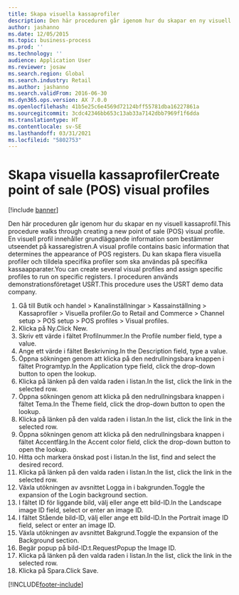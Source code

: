 ```yaml
---
title: Skapa visuella kassaprofiler
description: Den här proceduren går igenom hur du skapar en ny visuell kassaprofil.
author: jashanno
ms.date: 12/05/2015
ms.topic: business-process
ms.prod: ''
ms.technology: ''
audience: Application User
ms.reviewer: josaw
ms.search.region: Global
ms.search.industry: Retail
ms.author: jashanno
ms.search.validFrom: 2016-06-30
ms.dyn365.ops.version: AX 7.0.0
ms.openlocfilehash: 41b5e25c6e4569d72124bff55781dba16227861a
ms.sourcegitcommit: 3cdc42346bb653c13ab33a7142dbb7969f1f6dda
ms.translationtype: HT
ms.contentlocale: sv-SE
ms.lasthandoff: 03/31/2021
ms.locfileid: "5802753"
---
```

# <a name="create-point-of-sale-pos-visual-profiles"></a><span data-ttu-id="53bf8-103">Skapa visuella kassaprofiler</span><span class="sxs-lookup"><span data-stu-id="53bf8-103">Create point of sale (POS) visual profiles</span></span>

[!include [banner](../includes/banner.md)]

<span data-ttu-id="53bf8-104">Den här proceduren går igenom hur du skapar en ny visuell kassaprofil.</span><span class="sxs-lookup"><span data-stu-id="53bf8-104">This procedure walks through creating a new point of sale (POS) visual profile.</span></span> <span data-ttu-id="53bf8-105">En visuell profil innehåller grundläggande information som bestämmer utseendet på kassaregistren.</span><span class="sxs-lookup"><span data-stu-id="53bf8-105">A visual profile contains basic information that determines the appearance of POS registers.</span></span> <span data-ttu-id="53bf8-106">Du kan skapa flera visuella profiler och tilldela specifika profiler som ska användas på specifika kassaapparater.</span><span class="sxs-lookup"><span data-stu-id="53bf8-106">You can create several visual profiles and assign specific profiles to run on specific registers.</span></span> <span data-ttu-id="53bf8-107">I proceduren används demonstrationsföretaget USRT.</span><span class="sxs-lookup"><span data-stu-id="53bf8-107">This procedure uses the USRT demo data company.</span></span>

1. <span data-ttu-id="53bf8-108">Gå till Butik och handel > Kanalinställningar > Kassainställning > Kassaprofiler > Visuella profiler.</span><span class="sxs-lookup"><span data-stu-id="53bf8-108">Go to Retail and Commerce > Channel setup > POS setup > POS profiles > Visual profiles.</span></span>
2. <span data-ttu-id="53bf8-109">Klicka på Ny.</span><span class="sxs-lookup"><span data-stu-id="53bf8-109">Click New.</span></span>
3. <span data-ttu-id="53bf8-110">Skriv ett värde i fältet Profilnummer.</span><span class="sxs-lookup"><span data-stu-id="53bf8-110">In the Profile number field, type a value.</span></span>
4. <span data-ttu-id="53bf8-111">Ange ett värde i fältet Beskrivning.</span><span class="sxs-lookup"><span data-stu-id="53bf8-111">In the Description field, type a value.</span></span>
5. <span data-ttu-id="53bf8-112">Öppna sökningen genom att klicka på den nedrullningsbara knappen i fältet Programtyp.</span><span class="sxs-lookup"><span data-stu-id="53bf8-112">In the Application type field, click the drop-down button to open the lookup.</span></span>
6. <span data-ttu-id="53bf8-113">Klicka på länken på den valda raden i listan.</span><span class="sxs-lookup"><span data-stu-id="53bf8-113">In the list, click the link in the selected row.</span></span>
7. <span data-ttu-id="53bf8-114">Öppna sökningen genom att klicka på den nedrullningsbara knappen i fältet Tema.</span><span class="sxs-lookup"><span data-stu-id="53bf8-114">In the Theme field, click the drop-down button to open the lookup.</span></span>
8. <span data-ttu-id="53bf8-115">Klicka på länken på den valda raden i listan.</span><span class="sxs-lookup"><span data-stu-id="53bf8-115">In the list, click the link in the selected row.</span></span>
9. <span data-ttu-id="53bf8-116">Öppna sökningen genom att klicka på den nedrullningsbara knappen i fältet Accentfärg.</span><span class="sxs-lookup"><span data-stu-id="53bf8-116">In the Accent color field, click the drop-down button to open the lookup.</span></span>
10. <span data-ttu-id="53bf8-117">Hitta och markera önskad post i listan.</span><span class="sxs-lookup"><span data-stu-id="53bf8-117">In the list, find and select the desired record.</span></span>
11. <span data-ttu-id="53bf8-118">Klicka på länken på den valda raden i listan.</span><span class="sxs-lookup"><span data-stu-id="53bf8-118">In the list, click the link in the selected row.</span></span>
12. <span data-ttu-id="53bf8-119">Växla utökningen av avsnittet Logga in i bakgrunden.</span><span class="sxs-lookup"><span data-stu-id="53bf8-119">Toggle the expansion of the Login background section.</span></span>
13. <span data-ttu-id="53bf8-120">I fältet ID för liggande bild, välj eller ange ett bild-ID.</span><span class="sxs-lookup"><span data-stu-id="53bf8-120">In the Landscape image ID field, select or enter an image ID.</span></span>
14. <span data-ttu-id="53bf8-121">I fältet Stående bild-ID, välj eller ange ett bild-ID.</span><span class="sxs-lookup"><span data-stu-id="53bf8-121">In the Portrait image ID field, select or enter an image ID.</span></span>
15. <span data-ttu-id="53bf8-122">Växla utökningen av avsnittet Bakgrund.</span><span class="sxs-lookup"><span data-stu-id="53bf8-122">Toggle the expansion of the Background section.</span></span>
16. <span data-ttu-id="53bf8-123">Begär popup på bild-ID:t.</span><span class="sxs-lookup"><span data-stu-id="53bf8-123">RequestPopup the Image ID.</span></span>
17. <span data-ttu-id="53bf8-124">Klicka på länken på den valda raden i listan.</span><span class="sxs-lookup"><span data-stu-id="53bf8-124">In the list, click the link in the selected row.</span></span>
18. <span data-ttu-id="53bf8-125">Klicka på Spara.</span><span class="sxs-lookup"><span data-stu-id="53bf8-125">Click Save.</span></span>



[!INCLUDE[footer-include](../../includes/footer-banner.md)]